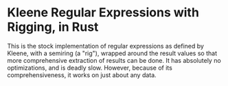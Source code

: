# Kleene Regular Expressions with Rigging, in Rust

This is the stock implementation of regular expressions as defined by
Kleene, with a semiring (a "rig"), wrapped around the result values so
that more comprehensive extraction of results can be done. It has
absolutely no optimizations, and is deadly slow. However, because of its
comprehensiveness, it works on just about any data.
